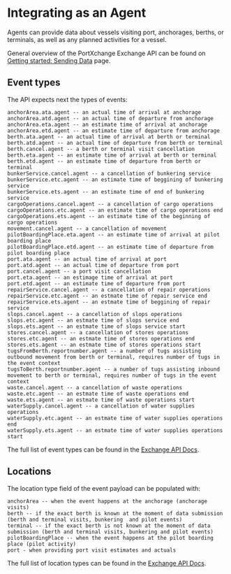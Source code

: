 # Integrating as an Agent

Agents can provide data about vessels visiting port, anchorages, berths, or terminals, as well as any planned activities for a vessel.

General overview of the PortXchange Exchange API can be found on [Getting started: Sending Data](/sending-data/index.md) page.

## Event types

The API expects next the types of events:

```
anchorArea.ata.agent -- an actual time of arrival at anchorage
anchorArea.atd.agent -- an actual time of departure from anchorage
anchorArea.eta.agent -- an estimate time of arrival at anchorage
anchorArea.etd.agent -- an estimate time of departure from anchorage
berth.ata.agent -- an actual time of arrival at berth or terminal
berth.atd.agent -- an actual time of departure from berth or terminal
berth.cancel.agent -- a berth or terminal visit cancellation
berth.eta.agent -- an estimate time of arrival at berth or terminal
berth.etd.agent -- an estimate time of departure from berth or terminal
bunkerService.cancel.agent -- a cancellation of bunkering service
bunkerService.etc.agent -- an estimate time of beggining of bunkering service
bunkerService.ets.agent -- an estimate time of end of bunkering service
cargoOperations.cancel.agent -- a cancellation of cargo operations
cargoOperations.etc.agent -- an estimate time of cargo operations end
cargoOperations.ets.agent -- an estimate time of the beginning of cargo operations
movement.cancel.agent -- a cancellation of movement
pilotBoardingPlace.eta.agent -- an estimate time of arrival at pilot boarding place
pilotBoardingPlace.etd.agent -- an estimate time of departure from pilot boarding place
port.ata.agent -- an actual time of arrival at port
port.atd.agent -- an actual time of departure from port
port.cancel.agent -- a port visit cancellation
port.eta.agent -- an estimage time of arrival at port
port.etd.agent -- an estimate time of departure from port
repairService.cancel.agent -- a cancellation of repair operations
repairService.etc.agent -- an estmate time of repair service end
repairService.ets.agent -- an estmate time of beggining of repair service
slops.cancel.agent -- a cancellation of slops operations
slops.etc.agent -- an estmate time of slops service end
slops.ets.agent -- an estmate time of slops service start
stores.cancel.agent -- a cancellation of stores operations
stores.etc.agent -- an estmate time of stores operations end
stores.ets.agent -- an estmate time of stores operations start
tugsFromBerth.reportnumber.agent -- a number of tugs assisting outbound movement from berth or terminal, requires number of tugs in the event context
tugsToBerth.reportnumber.agent -- a number of tugs assisting inbound movement to berth or terminal, requires number of tugs in the event context
waste.cancel.agent -- a cancellation of waste operations
waste.etc.agent -- an estmate time of waste operations end
waste.ets.agent -- an estmate time of waste operations start
waterSupply.cancel.agent -- a cancellation of water supplies operations
waterSupply.etc.agent -- an estmate time of water supplies operations end
waterSupply.ets.agent -- an estmate time of water supplies operations start
```

The full list of event types can be found in the [Exchange API Docs](https://portxchange.github.io/exchange-api-docs/#/routes/post-event).

## Locations

The location type field of the event payload can be populated with:

```
anchorArea -- when the event happens at the anchorage (anchorage visits)
berth -- if the exact berth is known at the moment of data submission (berth and terminal visits, bunkering  and pilot events)
terminal -- if the exact berth is not known at the moment of data submission (berth and terminal visits, bunkering and pilot events)
pilotBoardingPlace -- when the event happens at the pilot boarding place (pilot activity)
port - when providing port visit estimates and actuals
```

The full list of location types can be found in the [Exchange API Docs](https://portxchange.github.io/exchange-api-docs/#/routes/post-event).
